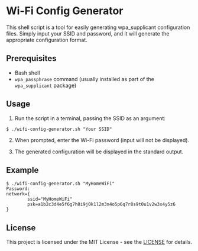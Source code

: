 # Wi-Fi Config Generator

This shell script is a tool for easily generating wpa_supplicant configuration files. Simply input your SSID and password, and it will generate the appropriate configuration format.

## Prerequisites

- Bash shell
- `wpa_passphrase` command (usually installed as part of the `wpa_supplicant` package)

## Usage

1. Run the script in a terminal, passing the SSID as an argument:

```
$ ./wifi-config-generator.sh "Your SSID"
```

2. When prompted, enter the Wi-Fi password (input will not be displayed).

3. The generated configuration will be displayed in the standard output.

## Example

```
$ ./wifi-config-generator.sh "MyHomeWiFi"
Password:
network={
        ssid="MyHomeWiFi"
        psk=a1b2c3d4e5f6g7h8i9j0k1l2m3n4o5p6q7r8s9t0u1v2w3x4y5z6
}
```

## License

This project is licensed under the MIT License - see the [LICENSE](https://opensource.org/license/mit) for details.
